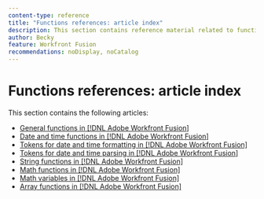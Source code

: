 ```yaml
---
content-type: reference
title: "Functions references: article index"
description: This section contains reference material related to functions in Adobe Workfront Fusion.
author: Becky
feature: Workfront Fusion
recommendations: noDisplay, noCatalog
---
```


# Functions references: article index

This section contains the following articles:

* [General functions in [!DNL Adobe Workfront Fusion]](/help/workfront-fusion/references/mapping-panel/functions/general-functions.md)
* [Date and time functions in [!DNL Adobe Workfront Fusion]](/help/workfront-fusion/references/mapping-panel/functions/date-and-time-functions.md)
* [Tokens for date and time formatting in [!DNL Adobe Workfront Fusion]](/help/workfront-fusion/references/mapping-panel/functions/tokens-for-date-and-time-formatting.md)
* [Tokens for date and time parsing in [!DNL Adobe Workfront Fusion]](/help/workfront-fusion/references/mapping-panel/functions/tokens-for-date-and-time-parsing.md)
* [String functions in [!DNL Adobe Workfront Fusion]](/help/workfront-fusion/references/mapping-panel/functions/string-functions.md)
* [Math functions in [!DNL Adobe Workfront Fusion]](/help/workfront-fusion/references/mapping-panel/functions/math-functions.md)
* [Math variables in [!DNL Adobe Workfront Fusion]](/help/workfront-fusion/references/mapping-panel/functions/math-variables.md)
* [Array functions in [!DNL Adobe Workfront Fusion]](/help/workfront-fusion/references/mapping-panel/functions/array-functions.md)
